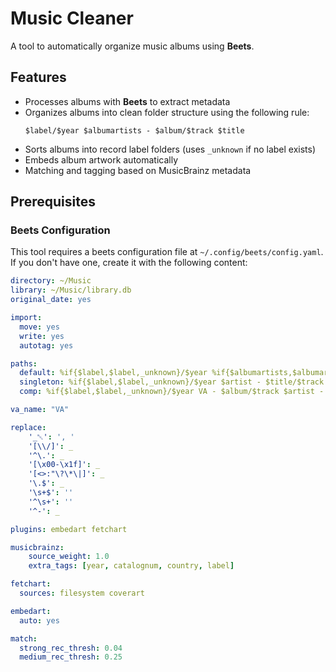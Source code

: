 # Music Cleaner

A tool to automatically organize music albums using **Beets**.

## Features

- Processes albums with **Beets** to extract metadata
- Organizes albums into clean folder structure using the following rule:
  ```
  $label/$year $albumartists - $album/$track $title
  ```
- Sorts albums into record label folders (uses `_unknown` if no label exists)
- Embeds album artwork automatically
- Matching and tagging based on MusicBrainz metadata

## Prerequisites

### Beets Configuration

This tool requires a beets configuration file at `~/.config/beets/config.yaml`. If you don't have one, create it with the following content:

```yaml
directory: ~/Music
library: ~/Music/library.db
original_date: yes

import:
  move: yes
  write: yes
  autotag: yes

paths:
  default: %if{$label,$label,_unknown}/$year %if{$albumartists,$albumartists,$albumartist} - $album/$track $title
  singleton: %if{$label,$label,_unknown}/$year $artist - $title/$track $title
  comp: %if{$label,$label,_unknown}/$year VA - $album/$track $artist - $title

va_name: "VA"

replace:
    '_␀': ', '
    '[\\/]': _
    '^\.': _
    '[\x00-\x1f]': _
    '[<>:"\?\*\|]': _
    '\.$': _
    '\s+$': ''
    '^\s+': ''
    '^-': _

plugins: embedart fetchart

musicbrainz:
    source_weight: 1.0
    extra_tags: [year, catalognum, country, label]

fetchart:
  sources: filesystem coverart

embedart:
  auto: yes

match:
  strong_rec_thresh: 0.04
  medium_rec_thresh: 0.25
```
